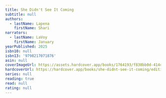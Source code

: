 ```yaml
---
title: She Didn't See It Coming
subtitle: null
authors:
  - lastName: Lapena
    firstName: Shari
narrators:
  - lastName: LaVoy
    firstName: January
yearPublished: 2025
isbn10: null
isbn13: '9798217071876'
asin: null
coverImageUrl: https://assets.hardcover.app/books/1764193/f838bb0d-414c-4494-b25c-29986790716b.jpg
hardcoverUrl: https://hardcover.app/books/she-didnt-see-it-coming/editions/32171844
series: null
reading: true
read: null
rating: null
---
```

